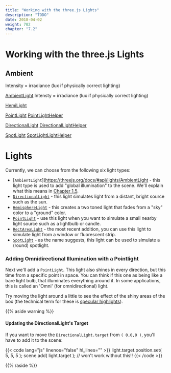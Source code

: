 ```yaml
---
title: "Working with the three.js Lights"
description: "TODO"
date: 2018-04-02
weight: 702
chapter: "7.2"
---
```



# Working with the three.js Lights





## Ambient

Intensity = irradiance (lux if physically correct lighting)

[AmbientLight](https://threejs.org/docs/#api/lights/AmbientLight)
Intensty = irradiance (lux if physically correct lighting)

[HemiLight](https://threejs.org/docs/#api/lights/HemiLight)



[PointLight](https://threejs.org/docs/#api/lights/PointLight)
[PointLightHelper](https://threejs.org/docs/#api/helpers/PointLightHelper)

[DirectionalLight](https://threejs.org/docs/#api/lights/DirectionalLight)
[DirectionalLightHelper](https://threejs.org/docs/#api/helpers/DirectionalLightHelper)

[SpotLight](https://threejs.org/docs/#api/lights/SpotLight)
[SpotLightLightHelper](https://threejs.org/docs/#api/helpers/SpotLightLightHelper)


# Lights
Currently, we can choose from the following six light types:

* [`AmbientLight`](https://threejs.org/docs/#api/lights/AmbientLight  - this light type is used to add "global illumination" to the scene. We'll explain what this means in [Chapter 1.5](/book/first-steps/camera-controls/#adding-global-illumination-with-an-ambientlight).
* [`DirectionalLight`](https://threejs.org/docs/#api/lights/DirectionalLight)  - this light simulates light from a distant, bright source such as the sun.
* [ `HemisphereLight`](https://threejs.org/docs/#api/lights/HemisphereLight) - this creates a two toned light that fades from a "sky" color to a "ground" color.
* [`PointLight`](https://threejs.org/docs/#api/lights/PointLight)  - use this light when you want to simulate a small nearby light source such as a lightbulb or candle.
* [`RectAreaLight`](https://threejs.org/docs/#api/lights/RectAreaLight)  - the most recent addition, you can use this light to simulate light from a window or fluorescent strip.
* [`SpotLight`](https://threejs.org/docs/#api/lights/SpotLight) - as the name suggests, this light can be used to simulate a (round) spotlight.

### Adding Omnidirectional Illumination with a Pointlight

Next we'll add a `PointLight`. This light also shines in every direction, but this time from a specific point in space. You can think if this one as being like a bare light bulb, that illuminates everything around it. In some applications, this is called an 'Omni' (for omnidirectional) light.


Try moving the light around a little to see the effect of the shiny areas of the box (the technical term for these is [specular highlights](https://en.wikipedia.org/wiki/Specular_highlight)).

{{% aside warning %}}

#### Updating the DirectionalLight's Target

If you want to move the `DirectionalLight.target` from `( 0,0,0 )`, you'll have to add it to the scene:



{{< code lang="js" linenos="false" hl_lines="" >}}
light.target.position.set( 5, 5, 5 );
scene.add( light.target ); // won't work without this!!
{{< /code >}}

{{% /aside %}}